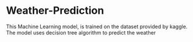 # Weather-Prediction
This Machine Learning model, is trained on the dataset provided by kaggle. The model uses decision tree algorithm to predict the weather
